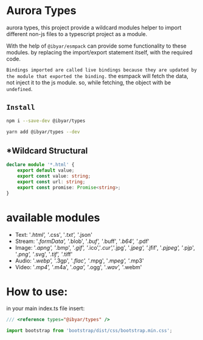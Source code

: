# Aurora Types

aurora types, this project provide a wildcard modules helper to import different non-js files to a typescript project as a module.

With the help of `@ibyar/esmpack` can provide some functionality to these modules. 
by replacing the import/export statement itself, with the required code.

`Bindings imported are called live bindings because they are updated by the module that exported the binding.` 
the esmpack will fetch the data, not inject it to the js module. so, while fetching, the object with be `undefined`.

## `Install`

``` bash
npm i --save-dev @ibyar/types
```

``` bash
yarn add @ibyar/types --dev
```

## *Wildcard Structural

```ts
declare module '*.html' {
    export default value;
    export const value: string;
    export const url: string;
    export const promise: Promise<string>;
}
```
# available modules

- Text: '*.html', '*.css', '*.txt', '*.json'
- Stream: '*.formData', '*.blob', '*.buf', '*.buff', '*.b64', '*.pdf'
- Image: '*.apng', '*.bmp', '*.gif', '*.ico','*.cur','*.jpg', '*.jpeg', '*.jfif', '*.pjpeg', '*.pjp', '*.png', '*.svg', '*.tif', '*.tiff'
- Audio: '*.webp', '*.3gp', '*.flac', '*.mpg', '*.mpeg', '*.mp3'
- Video: '*.mp4', '*.m4a', '*.oga', '*.ogg', '*.wav', '*.webm'

# How to use: 

in your main index.ts file insert: 

```ts
/// <reference types="@ibyar/types" />

import bootstrap from 'bootstrap/dist/css/bootstrap.min.css';

```
